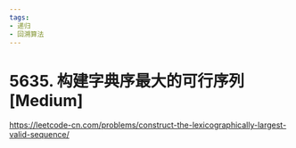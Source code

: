 ```yaml
---
tags:
- 递归
- 回溯算法
---
```


# 5635. 构建字典序最大的可行序列 [Medium]

<https://leetcode-cn.com/problems/construct-the-lexicographically-largest-valid-sequence/>
